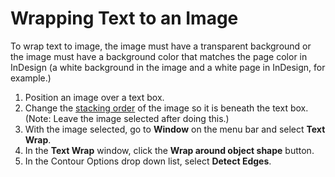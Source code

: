 # Wrapping Text to an Image

To wrap text to image, the image must have a transparent background or the image must have a background color that matches the page color in InDesign \(a white background in the image and a white page in InDesign, for example.\)

1. Position an image over a text box.
2. Change the [stacking order](/changing-object-stacking-order.md) of the image so it is beneath the text box. \(Note: Leave the image selected after doing this.\)
3. With the image selected, go to **Window** on the menu bar and select **Text Wrap**.
4. In the **Text Wrap** window, click the **Wrap around object shape** button.
5. In the Contour Options drop down list, select **Detect Edges**.



